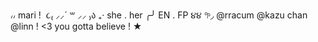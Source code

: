 ៸៸               mari ! ͏͏͏ ͏͏͏૮₍ ⸝⸝´ ꒳ ⸝⸝ ₎ა
₊‧ she . her ╭╯ EN . FP ૪૪
𖧧◞ @rracum @kazu chan @linn ! <3
                      you gotta believe ! ★
